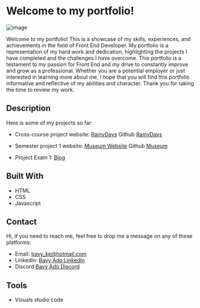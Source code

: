 # Welcome to my portfolio!

![image](https://avatars.githubusercontent.com/u/85221462?v=4)

Welcome to my portfolio! This is a showcase of my skills, experiences, and achievements in the field of Front End Developer. My portfolio is a representation of my hard work and dedication, highlighting the projects I have completed and the challenges I have overcome. This portfolio is a testament to my passion for Front End and my drive to constantly improve and grow as a professional. Whether you are a potential employer or just interested in learning more about me, I hope that you will find this portfolio informative and reflective of my abilities and character. Thank you for taking the time to review my work. 
## Description

Here is some of my projects so far:
- Cross-course project website: [RainyDays](https://elated-poitras-26e452.netlify.app/index.html) Github [RainyDays](https://github.com/Bavy89/HTML-CSS-CA-Assignment_Bavy-Rainydays.git)

- Semester project 1 website: [Museum Website](https://trusting-borg-d28da2.netlify.app/) Github [Museum](https://github.com/Bavy89/Semester-project-1_Bavy-Ado.git)

- Project Exam 1: [Blog](https://grand-horse-ca0eca.netlify.app/index.html)

## Built With

- HTML
- CSS
- Javascript

## Contact

Hi, if you need to reach me, feel free to drop me a message on any of these platforms:

- Email: bavy_ke@hotmail.com
- LinkedIn: [Bavy Ado LinkedIn](https://linkedin.com/in/bavy-ado-877912114)
- Discord [Bavy Ado Discord](https://discord.com/users/<820696686832779284>)


## Tools

- Visuals studio code
